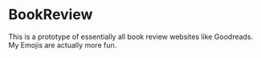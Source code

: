 # BookReview
This is a prototype of essentially all book review websites like Goodreads. My Emojis are actually more fun.  
